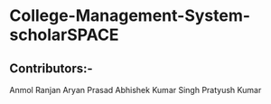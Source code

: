 # College-Management-System-scholarSPACE

## Contributors:-

Anmol Ranjan
Aryan Prasad
Abhishek Kumar Singh
Pratyush Kumar
